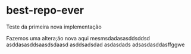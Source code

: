 # best-repo-ever

Teste da primeira nova implementação 

Fazemos uma altera;áo nova aqui mesmsdadasasddsddsd
asddasasddsaasdsdaasd
asddsadsdad
asdasdads
adsasdasddasffggwe